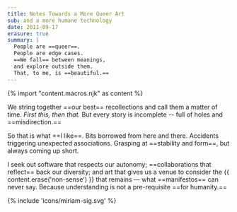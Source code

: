 ```yaml
---
title: Notes Towards a More Queer Art
sub: and a more humane technology
date: 2011-09-17
erasure: true
summary: |
  People are ==queer==.
  People are edge cases.
  ==We fall== between meanings,
  and explore outside them.
  That, to me, is ==beautiful.==
---
```


{% import "content.macros.njk" as content %}

We string together ==our best== recollections
and call them a matter of time.
_First this, then that._
But every story is incomplete --
full of holes and ==misdirection.==

So that is what ==I like==.
Bits borrowed from here and there.
Accidents triggering unexpected associations.
Grasping at ==stability and form==,
but always coming up short.

I seek out
software that respects our autonomy;
==collaborations that reflect== back our diversity;
and art that gives us a venue to consider
the {{ content.erase('non-sense') }}
that remains —
what ==manifestos== can never say.
Because understanding is not
a pre-requisite ==for humanity.==

{% include 'icons/miriam-sig.svg' %}
